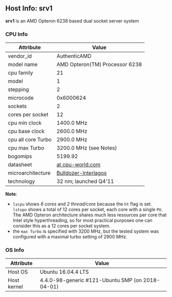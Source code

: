 ## Host Info: srv1

**srv1** is an AMD Opteron 6238 based dual socket server system

### CPU Info

| Attribute | Value |
| --------- | ----- |
| vendor_id    | AuthenticAMD |
| model name   | AMD Opteron(TM) Processor 6238 |
| cpu family   | 21 |
| model        | 1 |
| stepping     | 2 |
| microcode    | 0x6000624 |
| sockets      | 2 |
| cores per socket | 12 |
| cpu min clock   | 1400.0 MHz |
| cpu base clock  | 2600.0 MHz |
| cpu all core Turbo | 2900.0 MHz |
| cpu max Turbo | 3200.0 MHz (see Notes) |
| bogomips     | 5199.92 |
| datasheet    | [at cpu-world.com](http://www.cpu-world.com/CPUs/Bulldozer/AMD-Opteron%206238.html) |
| microarchitecture | [Bulldozer-Interlagos](https://en.wikipedia.org/wiki/Bulldozer_(microarchitecture)) |
| technology   | 32 nm; launched Q4'11 |


**Note**:
- `lscpu` shows _6 cores_ and _2 thread/core_ because the `ht` flag is set.
  `lstopo` shows a total of 12 cores per socket, each core with a single `PU`.
  The AMD Opteron architecture shares much less resources per core that Intel
  style hyperthreading, so for most practical purposes one can consider this as a
  12 cores per socket system.
- the `max Turbo` is specified with 3200 MHz, but the tested system was
  configured with a maximal turbo setting of 2900 MHz.

### OS Info

| Attribute | Value |
| --------- | ----- |
| Host OS      | Ubuntu 16.04.4 LTS |
| Host kernel  | 4.4.0-98-generic #121-Ubuntu SMP (on 2018-04-01) |

